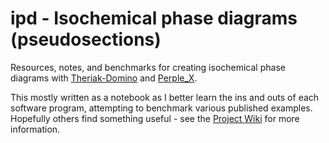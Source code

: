 # ipd - Isochemical phase diagrams (pseudosections)

Resources, notes, and benchmarks for creating isochemical phase diagrams with [Theriak-Domino](https://titan.minpet.unibas.ch/minpet/theriak/theruser.html) and [Perple_X](http://www.perplex.ethz.ch/). 

This mostly written as a notebook as I better learn the ins and outs of each software program, attempting to benchmark various published examples. Hopefully others find something useful - see the [Project Wiki](https://github.com/srmulcahy/ipd/wiki) for more information.